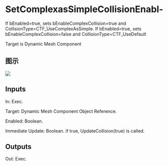 # SetComplexasSimpleCollisionEnabl-

If bEnabled=true, sets bEnableComplexCollision=true and CollisionType=CTF_UseComplexAsSimple. If bEnabled=true, sets bEnableComplexCollision=false and CollisionType=CTF_UseDefault

Target is Dynamic Mesh Component

## 图示

![]($-20221218-18461144.png)

## Inputs

In: Exec.

Target: Dynamic Mesh Component Object Reference.

Enabled: Boolean.

Immediate Update: Boolean. if true, UpdateCollision(true) is called.  

## Outputs

Out: Exec.

